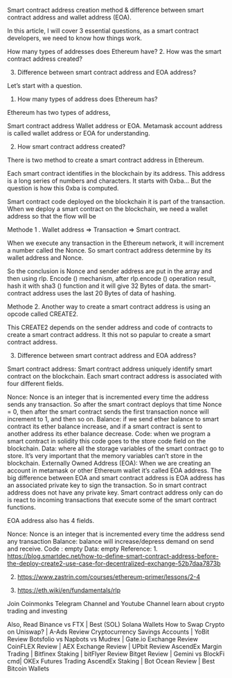 Smart contract address creation method & difference between smart contract address and wallet address (EOA).

In this article, I will cover 3 essential questions, as a smart contract developers, we need to know how things work.

How many types of addresses does Ethereum have?
2. How was the smart contract address created?

3. Difference between smart contract address and EOA address?

Let’s start with a question.

1. How many types of address does Ethereum has?

Ethereum has two types of address,

Smart contract address
Wallet address or EOA.
Metamask account address is called wallet address or EOA for understanding.

2. How smart contract address created?

There is two method to create a smart contract address in Ethereum.

Each smart contract identifies in the blockchain by its address. This address is a long series of numbers and characters. It starts with 0xba… But the question is how this 0xba is computed.

Smart contract code deployed on the blockchain it is part of the transaction. When we deploy a smart contract on the blockchain, we need a wallet address so that the flow will be

Methode 1 . Wallet address => Transaction => Smart contract.

When we execute any transaction in the Ethereum network, it will increment a number called the Nonce. So smart contract address determine by its wallet address and Nonce.


So the conclusion is Nonce and sender address are put in the array and then using rlp. Encode () mechanism, after rlp.encode () operation result, hash it with sha3 () function and it will give 32 Bytes of data. the smart-contract address uses the last 20 Bytes of data of hashing.


Methode 2. Another way to create a smart contract address is using an opcode called CREATE2.

This CREATE2 depends on the sender address and code of contracts to create a smart contract address. It this not so papular to create a smart contract address.

3. Difference between smart contract address and EOA address?

Smart contract address: Smart contract address uniquely identify smart contract on the blockchain. Each smart contract address is associated with four different fields.

Nonce: Nonce is an integer that is incremented every time the address sends any transaction. So after the smart contract deploys that time Nonce = 0, then after the smart contract sends the first transaction nonce will increment to 1, and then so on.
Balance: if we send ether balance to smart contract its ether balance increase, and if a smart contract is sent to another address its ether balance decrease.
Code: when we program a smart contract in solidity this code goes to the store code field on the blockchain.
Data: where all the storage variables of the smart contract go to store. It’s very important that the memory variables can’t store in the blockchain.
Externally Owned Address (EOA): When we are creating an account in metamask or other Ethereum wallet it’s called EOA address. The big difference between EOA and smart contract address is EOA address has an associated private key to sign the transaction. So in smart contract address does not have any private key. Smart contract address only can do is react to incoming transactions that execute some of the smart contract functions.

EOA address also has 4 fields.

Nonce: Nonce is an integer that is incremented every time the address send any transaction
Balance: balance will increase/depress demand on send and receive.
Code : empty
Data: empty
Reference: 1. https://blog.smartdec.net/how-to-define-smart-contract-address-before-the-deploy-create2-use-case-for-decentralized-exchange-52b7daa7873b

2. https://www.zastrin.com/courses/ethereum-primer/lessons/2-4

3. https://eth.wiki/en/fundamentals/rlp

Join Coinmonks Telegram Channel and Youtube Channel learn about crypto trading and investing

Also, Read
Binance vs FTX | Best (SOL) Solana Wallets
How to Swap Crypto on Uniswap? | A-Ads Review
Cryptocurrency Savings Accounts | YoBit Review
Botsfolio vs Napbots vs Mudrex | Gate.io Exchange Review
CoinFLEX Review | AEX Exchange Review | UPbit Review
AscendEx Margin Trading | Bitfinex Staking | bitFlyer Review
Bitget Review | Gemini vs BlockFi cmd| OKEx Futures Trading
AscendEx Staking | Bot Ocean Review | Best Bitcoin Wallets
